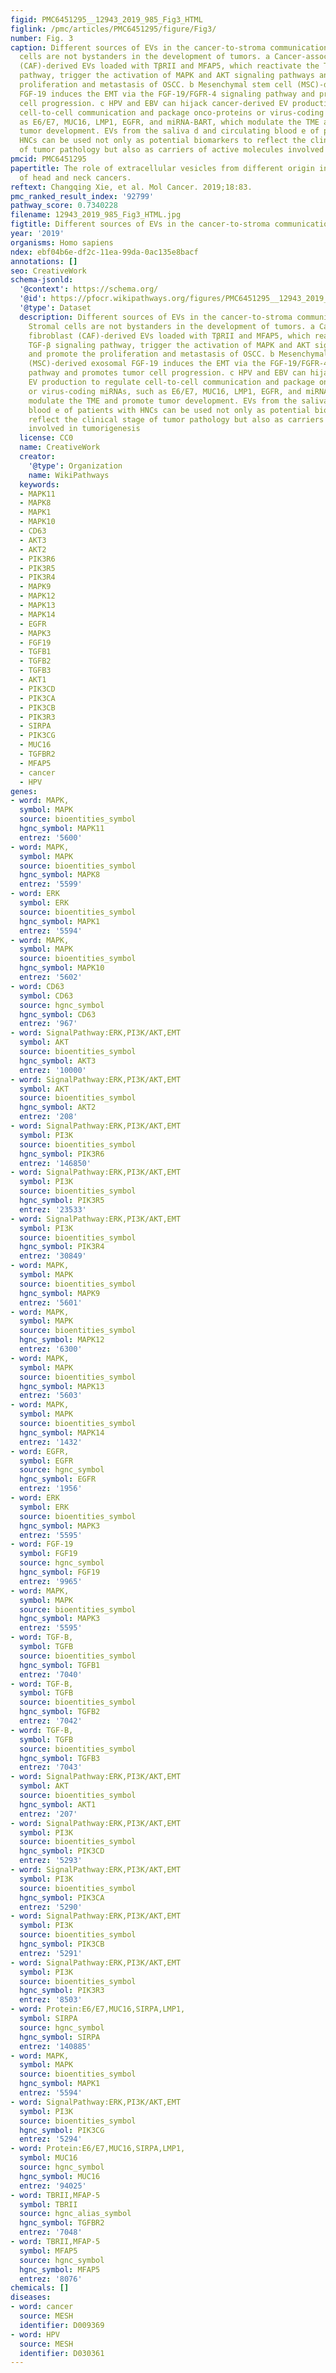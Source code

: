 ```yaml
---
figid: PMC6451295__12943_2019_985_Fig3_HTML
figlink: /pmc/articles/PMC6451295/figure/Fig3/
number: Fig. 3
caption: Different sources of EVs in the cancer-to-stroma communication network. Stromal
  cells are not bystanders in the development of tumors. a Cancer-associated fibroblast
  (CAF)-derived EVs loaded with TβRII and MFAP5, which reactivate the TGF-β signaling
  pathway, trigger the activation of MAPK and AKT signaling pathways and promote the
  proliferation and metastasis of OSCC. b Mesenchymal stem cell (MSC)-derived exosomal
  FGF-19 induces the EMT via the FGF-19/FGFR-4 signaling pathway and promotes tumor
  cell progression. c HPV and EBV can hijack cancer-derived EV production to regulate
  cell-to-cell communication and package onco-proteins or virus-coding miRNAs, such
  as E6/E7, MUC16, LMP1, EGFR, and miRNA-BART, which modulate the TME and promote
  tumor development. EVs from the saliva d and circulating blood e of patients with
  HNCs can be used not only as potential biomarkers to reflect the clinical stage
  of tumor pathology but also as carriers of active molecules involved in tumorigenesis
pmcid: PMC6451295
papertitle: The role of extracellular vesicles from different origin in the microenvironment
  of head and neck cancers.
reftext: Changqing Xie, et al. Mol Cancer. 2019;18:83.
pmc_ranked_result_index: '92799'
pathway_score: 0.7340228
filename: 12943_2019_985_Fig3_HTML.jpg
figtitle: Different sources of EVs in the cancer-to-stroma communication network
year: '2019'
organisms: Homo sapiens
ndex: ebf04b6e-df2c-11ea-99da-0ac135e8bacf
annotations: []
seo: CreativeWork
schema-jsonld:
  '@context': https://schema.org/
  '@id': https://pfocr.wikipathways.org/figures/PMC6451295__12943_2019_985_Fig3_HTML.html
  '@type': Dataset
  description: Different sources of EVs in the cancer-to-stroma communication network.
    Stromal cells are not bystanders in the development of tumors. a Cancer-associated
    fibroblast (CAF)-derived EVs loaded with TβRII and MFAP5, which reactivate the
    TGF-β signaling pathway, trigger the activation of MAPK and AKT signaling pathways
    and promote the proliferation and metastasis of OSCC. b Mesenchymal stem cell
    (MSC)-derived exosomal FGF-19 induces the EMT via the FGF-19/FGFR-4 signaling
    pathway and promotes tumor cell progression. c HPV and EBV can hijack cancer-derived
    EV production to regulate cell-to-cell communication and package onco-proteins
    or virus-coding miRNAs, such as E6/E7, MUC16, LMP1, EGFR, and miRNA-BART, which
    modulate the TME and promote tumor development. EVs from the saliva d and circulating
    blood e of patients with HNCs can be used not only as potential biomarkers to
    reflect the clinical stage of tumor pathology but also as carriers of active molecules
    involved in tumorigenesis
  license: CC0
  name: CreativeWork
  creator:
    '@type': Organization
    name: WikiPathways
  keywords:
  - MAPK11
  - MAPK8
  - MAPK1
  - MAPK10
  - CD63
  - AKT3
  - AKT2
  - PIK3R6
  - PIK3R5
  - PIK3R4
  - MAPK9
  - MAPK12
  - MAPK13
  - MAPK14
  - EGFR
  - MAPK3
  - FGF19
  - TGFB1
  - TGFB2
  - TGFB3
  - AKT1
  - PIK3CD
  - PIK3CA
  - PIK3CB
  - PIK3R3
  - SIRPA
  - PIK3CG
  - MUC16
  - TGFBR2
  - MFAP5
  - cancer
  - HPV
genes:
- word: MAPK,
  symbol: MAPK
  source: bioentities_symbol
  hgnc_symbol: MAPK11
  entrez: '5600'
- word: MAPK,
  symbol: MAPK
  source: bioentities_symbol
  hgnc_symbol: MAPK8
  entrez: '5599'
- word: ERK
  symbol: ERK
  source: bioentities_symbol
  hgnc_symbol: MAPK1
  entrez: '5594'
- word: MAPK,
  symbol: MAPK
  source: bioentities_symbol
  hgnc_symbol: MAPK10
  entrez: '5602'
- word: CD63
  symbol: CD63
  source: hgnc_symbol
  hgnc_symbol: CD63
  entrez: '967'
- word: SignalPathway:ERK,PI3K/AKT,EMT
  symbol: AKT
  source: bioentities_symbol
  hgnc_symbol: AKT3
  entrez: '10000'
- word: SignalPathway:ERK,PI3K/AKT,EMT
  symbol: AKT
  source: bioentities_symbol
  hgnc_symbol: AKT2
  entrez: '208'
- word: SignalPathway:ERK,PI3K/AKT,EMT
  symbol: PI3K
  source: bioentities_symbol
  hgnc_symbol: PIK3R6
  entrez: '146850'
- word: SignalPathway:ERK,PI3K/AKT,EMT
  symbol: PI3K
  source: bioentities_symbol
  hgnc_symbol: PIK3R5
  entrez: '23533'
- word: SignalPathway:ERK,PI3K/AKT,EMT
  symbol: PI3K
  source: bioentities_symbol
  hgnc_symbol: PIK3R4
  entrez: '30849'
- word: MAPK,
  symbol: MAPK
  source: bioentities_symbol
  hgnc_symbol: MAPK9
  entrez: '5601'
- word: MAPK,
  symbol: MAPK
  source: bioentities_symbol
  hgnc_symbol: MAPK12
  entrez: '6300'
- word: MAPK,
  symbol: MAPK
  source: bioentities_symbol
  hgnc_symbol: MAPK13
  entrez: '5603'
- word: MAPK,
  symbol: MAPK
  source: bioentities_symbol
  hgnc_symbol: MAPK14
  entrez: '1432'
- word: EGFR,
  symbol: EGFR
  source: hgnc_symbol
  hgnc_symbol: EGFR
  entrez: '1956'
- word: ERK
  symbol: ERK
  source: bioentities_symbol
  hgnc_symbol: MAPK3
  entrez: '5595'
- word: FGF-19
  symbol: FGF19
  source: hgnc_symbol
  hgnc_symbol: FGF19
  entrez: '9965'
- word: MAPK,
  symbol: MAPK
  source: bioentities_symbol
  hgnc_symbol: MAPK3
  entrez: '5595'
- word: TGF-B,
  symbol: TGFB
  source: bioentities_symbol
  hgnc_symbol: TGFB1
  entrez: '7040'
- word: TGF-B,
  symbol: TGFB
  source: bioentities_symbol
  hgnc_symbol: TGFB2
  entrez: '7042'
- word: TGF-B,
  symbol: TGFB
  source: bioentities_symbol
  hgnc_symbol: TGFB3
  entrez: '7043'
- word: SignalPathway:ERK,PI3K/AKT,EMT
  symbol: AKT
  source: bioentities_symbol
  hgnc_symbol: AKT1
  entrez: '207'
- word: SignalPathway:ERK,PI3K/AKT,EMT
  symbol: PI3K
  source: bioentities_symbol
  hgnc_symbol: PIK3CD
  entrez: '5293'
- word: SignalPathway:ERK,PI3K/AKT,EMT
  symbol: PI3K
  source: bioentities_symbol
  hgnc_symbol: PIK3CA
  entrez: '5290'
- word: SignalPathway:ERK,PI3K/AKT,EMT
  symbol: PI3K
  source: bioentities_symbol
  hgnc_symbol: PIK3CB
  entrez: '5291'
- word: SignalPathway:ERK,PI3K/AKT,EMT
  symbol: PI3K
  source: bioentities_symbol
  hgnc_symbol: PIK3R3
  entrez: '8503'
- word: Protein:E6/E7,MUC16,SIRPA,LMP1,
  symbol: SIRPA
  source: hgnc_symbol
  hgnc_symbol: SIRPA
  entrez: '140885'
- word: MAPK,
  symbol: MAPK
  source: bioentities_symbol
  hgnc_symbol: MAPK1
  entrez: '5594'
- word: SignalPathway:ERK,PI3K/AKT,EMT
  symbol: PI3K
  source: bioentities_symbol
  hgnc_symbol: PIK3CG
  entrez: '5294'
- word: Protein:E6/E7,MUC16,SIRPA,LMP1,
  symbol: MUC16
  source: hgnc_symbol
  hgnc_symbol: MUC16
  entrez: '94025'
- word: TBRII,MFAP-5
  symbol: TBRII
  source: hgnc_alias_symbol
  hgnc_symbol: TGFBR2
  entrez: '7048'
- word: TBRII,MFAP-5
  symbol: MFAP5
  source: hgnc_symbol
  hgnc_symbol: MFAP5
  entrez: '8076'
chemicals: []
diseases:
- word: cancer
  source: MESH
  identifier: D009369
- word: HPV
  source: MESH
  identifier: D030361
---
```


